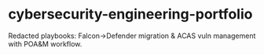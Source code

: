 # cybersecurity-engineering-portfolio
Redacted playbooks: Falcon→Defender migration &amp; ACAS vuln management with POA&amp;M workflow.
